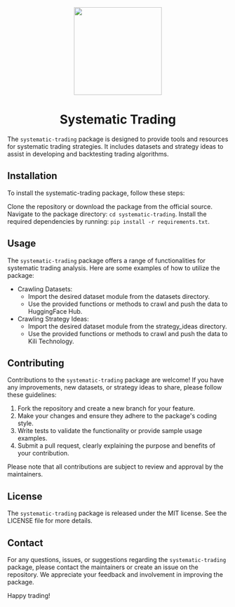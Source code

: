 <div align="center">
  <img src="static/images/future-trading.jpeg" height=200 alt=""/>
  <h1>Systematic Trading</h1>
</div>

The `systematic-trading` package is designed to provide tools and resources for systematic trading strategies. It includes datasets and strategy ideas to assist in developing and backtesting trading algorithms.


## Installation

To install the systematic-trading package, follow these steps:

Clone the repository or download the package from the official source.
Navigate to the package directory: `cd systematic-trading`.
Install the required dependencies by running: `pip install -r requirements.txt`.

## Usage

The `systematic-trading` package offers a range of functionalities for systematic trading analysis. Here are some examples of how to utilize the package:

- Crawling Datasets:
  - Import the desired dataset module from the datasets directory.
  - Use the provided functions or methods to crawl and push the data to HuggingFace Hub.
- Crawling Strategy Ideas:
  - Import the desired dataset module from the strategy_ideas directory.
  - Use the provided functions or methods to crawl and push the data to Kili Technology.

## Contributing

Contributions to the `systematic-trading` package are welcome! If you have any improvements, new datasets, or strategy ideas to share, please follow these guidelines:

1. Fork the repository and create a new branch for your feature.
2. Make your changes and ensure they adhere to the package's coding style.
3. Write tests to validate the functionality or provide sample usage examples.
4. Submit a pull request, clearly explaining the purpose and benefits of your contribution.

Please note that all contributions are subject to review and approval by the maintainers.

## License

The `systematic-trading` package is released under the MIT license. See the LICENSE file for more details.

## Contact

For any questions, issues, or suggestions regarding the `systematic-trading` package, please contact the maintainers or create an issue on the repository. We appreciate your feedback and involvement in improving the package.

Happy trading!